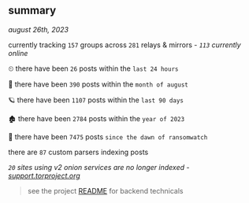 
## summary
_august 26th, 2023_

currently tracking `157` groups across `281` relays & mirrors - _`113` currently online_

⏲ there have been `26` posts within the `last 24 hours`

🦈 there have been `390` posts within the `month of august`

🪐 there have been `1107` posts within the `last 90 days`

🏚 there have been `2784` posts within the `year of 2023`

🦕 there have been `7475` posts `since the dawn of ransomwatch`

there are `87` custom parsers indexing posts

_`20` sites using v2 onion services are no longer indexed - [support.torproject.org](https://support.torproject.org/onionservices/v2-deprecation/)_

> see the project [README](https://github.com/joshhighet/ransomwatch#ransomwatch--) for backend technicals
